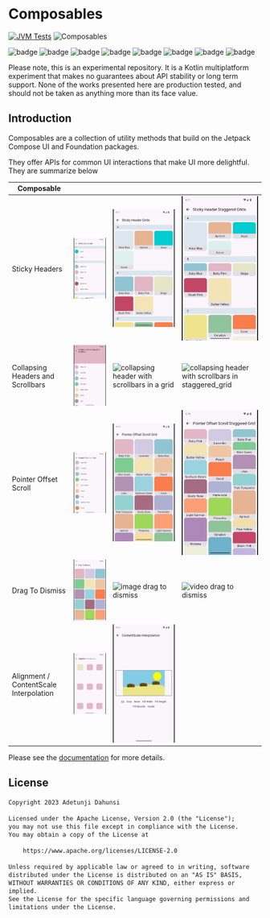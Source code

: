 # Composables

[![JVM Tests](https://github.com/tunjid/Composable/actions/workflows/tests.yml/badge.svg)](https://github.com/tunjid/Tiler/actions/workflows/tests.yml)
![Composables](https://img.shields.io/maven-central/v/com.tunjid.compsables/compsables?label=compsables)

![badge][badge-ios]
![badge][badge-js]
![badge][badge-jvm]
![badge][badge-linux]
![badge][badge-windows]
![badge][badge-mac]
![badge][badge-tvos]
![badge][badge-watchos]

Please note, this is an experimental repository. It is a Kotlin multiplatform experiment that makes no guarantees
about API stability or long term support. None of the works presented here are production tested, and should not be
taken as anything more than its face value.

## Introduction

Composables are a collection of utility methods that build on the Jetpack Compose UI and Foundation packages.

They offer APIs for common UI interactions that make UI more delightful. They are summarize below

| Composable                             |                                                                                                      |                                                                                                      |                                                                                                                        |
|----------------------------------------|------------------------------------------------------------------------------------------------------|------------------------------------------------------------------------------------------------------|------------------------------------------------------------------------------------------------------------------------|
| Sticky Headers                         | ![list](./images/sticky_header_list_crop.gif)                                                        | ![grid](./images/sticky_header_grid_crop.gif)                                                        | ![staggered_grid](./images/sticky_header_staggered_grid_crop.gif)                                                      |
| Collapsing Headers and Scrollbars      | ![collapsing header with scrollbars in a list](./images/collapsing_header_fast_scroll_list_crop.gif) | ![collapsing header with scrollbars in a grid](./images/collapsing_header_fast_scroll_grid_crop.gif) | ![collapsing header with scrollbars in staggered_grid](./images/collapsing_header_fast_scroll_staggered_grid_crop.gif) |
| Pointer Offset Scroll                  | ![pointer offset list scroll](./images/pointer_offset_list_crop.gif)                                 | ![pointer offset grid scroll](./images/pointer_offset_grid_crop.gif)                                 | ![pointer offset staggered grid](./images/pointer_offset_staggered_grid_crop.gif)                                      |
| Drag To Dismiss                        | ![color drag to dismiss](./images/drag_to_dismiss_crop.gif)                                          | ![image drag to dismiss](./images/drag_to_dismiss_app_image.gif)                                     | ![video drag to dismiss](./images/drag_to_dismiss_app_video.gif)                                                       |
| Alignment / ContentScale Interpolation | ![rounded rect interpolation](./images/alignment_interpolation_crop.gif)                             | ![beach scene interpolation](./images/content_scale_interpolation_crop.gif)                          |                                                                                                                        |

Please see the [documentation](https://tunjid.github.io/Composables/) for more details.

## License

    Copyright 2023 Adetunji Dahunsi

    Licensed under the Apache License, Version 2.0 (the "License");
    you may not use this file except in compliance with the License.
    You may obtain a copy of the License at

        https://www.apache.org/licenses/LICENSE-2.0

    Unless required by applicable law or agreed to in writing, software
    distributed under the License is distributed on an "AS IS" BASIS,
    WITHOUT WARRANTIES OR CONDITIONS OF ANY KIND, either express or implied.
    See the License for the specific language governing permissions and
    limitations under the License.

[badge-android]: http://img.shields.io/badge/-android-6EDB8D.svg?style=flat

[badge-jvm]: http://img.shields.io/badge/-jvm-DB413D.svg?style=flat

[badge-js]: http://img.shields.io/badge/-js-F8DB5D.svg?style=flat

[badge-js-ir]: https://img.shields.io/badge/support-[IR]-AAC4E0.svg?style=flat

[badge-nodejs]: https://img.shields.io/badge/-nodejs-68a063.svg?style=flat

[badge-linux]: http://img.shields.io/badge/-linux-2D3F6C.svg?style=flat

[badge-windows]: http://img.shields.io/badge/-windows-4D76CD.svg?style=flat

[badge-wasm]: https://img.shields.io/badge/-wasm-624FE8.svg?style=flat

[badge-apple-silicon]: http://img.shields.io/badge/support-[AppleSilicon]-43BBFF.svg?style=flat

[badge-ios]: http://img.shields.io/badge/-ios-CDCDCD.svg?style=flat

[badge-mac]: http://img.shields.io/badge/-macos-111111.svg?style=flat

[badge-watchos]: http://img.shields.io/badge/-watchos-C0C0C0.svg?style=flat

[badge-tvos]: http://img.shields.io/badge/-tvos-808080.svg?style=flat
